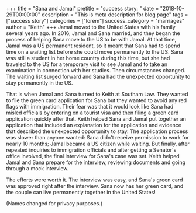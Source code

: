 +++
title = "Sana and Jamal"
pretitle = "success story: "
date = "2018-10-29T00:00:00"
description = "This is meta description for blog page"
tags = ["success story"]
categories = ["lorem"]
success_category = "marriages"
author = "Keith"
+++
Jamal moved to the United States with his family several years ago. In 2016, Jamal and Sana married, and they began the process of helping Sana move to the US to be with Jamal. At that time, Jamal was a US permanent resident, so it meant that Sana had to spend time on a waiting list before she could move permanently to the US. Sana was still a student in her home country during this time, but she had traveled to the US for a temporary visit to see Jamal and to take an examination in connection with her studies. Then circumstances changed. The waiting list surged forward and Sana had the unexpected opportunity to stay permanently in the US.

That is when Jamal and Sana turned to Keith at Southam Law. They wanted to file the green card application for Sana but they wanted to avoid any red flags with immigration. Their fear was that it would look like Sana had misled officials by entering on a tourist visa and then filing a green card application quickly after that. Keith helped Sana and Jamal put together an application that included an explanation for the application and evidence that described the unexpected opportunity to stay. The application process was slower than anyone wanted: Sana didn't receive permission to work for nearly 10 months; Jamal became a US citizen while waiting. But finally, after repeated inquiries to immigration officials and after getting a Senator's office involved, the final interview for Sana's case was set. Keith helped Jamal and Sana prepare for the interview, reviewing documents and going through a mock interview.

The efforts were worth it. The interview was easy, and Sana's green card was approved right after the interview. Sana now has her green card, and the couple can live permanently together in the United States!

(Names changed for privacy purposes.)
